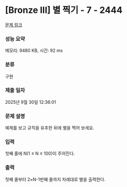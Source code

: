 # [Bronze III] 별 찍기 - 7 - 2444 

[문제 링크](https://www.acmicpc.net/problem/2444) 

### 성능 요약

메모리: 9480 KB, 시간: 92 ms

### 분류

구현

### 제출 일자

2025년 9월 30일 12:36:01

### 문제 설명

<p>예제를 보고 규칙을 유추한 뒤에 별을 찍어 보세요.</p>

### 입력 

 <p>첫째 줄에 N(1 ≤ N ≤ 100)이 주어진다.</p>

### 출력 

 <p>첫째 줄부터 2×N-1번째 줄까지 차례대로 별을 출력한다.</p>

